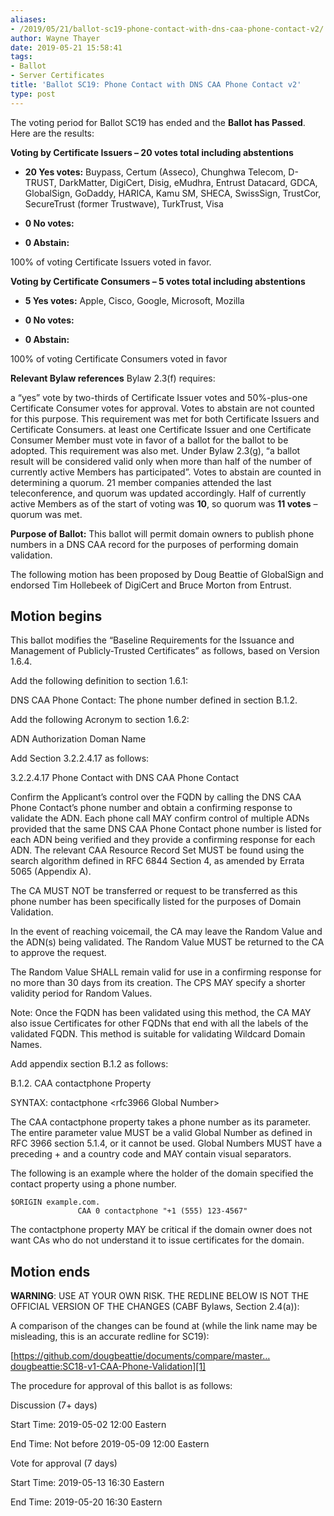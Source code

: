 ```yaml
---
aliases:
- /2019/05/21/ballot-sc19-phone-contact-with-dns-caa-phone-contact-v2/
author: Wayne Thayer
date: 2019-05-21 15:58:41
tags:
- Ballot
- Server Certificates
title: 'Ballot SC19: Phone Contact with DNS CAA Phone Contact v2'
type: post
---
```


The voting period for Ballot SC19 has ended and the **Ballot has Passed**. Here are the results:

**Voting by Certificate Issuers – 20 votes total including abstentions**

- **20 Yes votes:** Buypass, Certum (Asseco), Chunghwa Telecom, D-TRUST, DarkMatter, DigiCert, Disig, eMudhra, Entrust Datacard, GDCA, GlobalSign, GoDaddy, HARICA, Kamu SM, SHECA, SwissSign, TrustCor, SecureTrust (former Trustwave), TurkTrust, Visa

- **0 No votes:**

- **0 Abstain:**

100% of voting Certificate Issuers voted in favor.

**Voting by Certificate Consumers – 5 votes total including abstentions**

- **5 Yes votes:** Apple, Cisco, Google, Microsoft, Mozilla

- **0 No votes:**

- **0 Abstain:**

100% of voting Certificate Consumers voted in favor

**Relevant Bylaw references**
Bylaw 2.3(f) requires:

a “yes” vote by two-thirds of Certificate Issuer votes and 50%-plus-one Certificate Consumer votes for approval. Votes to abstain are not counted for this purpose. This requirement was met for both Certificate Issuers and Certificate Consumers.
at least one Certificate Issuer and one Certificate Consumer Member must vote in favor of a ballot for the ballot to be adopted. This requirement was also met.
Under Bylaw 2.3(g), “a ballot result will be considered valid only when more than half of the number of currently active Members has participated”. Votes to abstain are counted in determining a quorum.
21 member companies attended the last teleconference, and quorum was updated accordingly. Half of currently active Members as of the start of voting was **10**, so quorum was **11 votes** – quorum was met.

**Purpose of Ballot:** This ballot will permit domain owners to publish phone numbers in a DNS CAA record for the purposes of performing domain validation.

The following motion has been proposed by Doug Beattie of GlobalSign and endorsed Tim Hollebeek of DigiCert and Bruce Morton from Entrust.

## Motion begins

This ballot modifies the “Baseline Requirements for the Issuance and Management of Publicly-Trusted Certificates” as follows, based on Version 1.6.4.

Add the following definition to section 1.6.1:

DNS CAA Phone Contact: The phone number defined in section B.1.2.

Add the following Acronym to section 1.6.2:

ADN Authorization Doman Name

Add Section 3.2.2.4.17 as follows:

3.2.2.4.17 Phone Contact with DNS CAA Phone Contact

Confirm the Applicant’s control over the FQDN by calling the DNS CAA Phone Contact’s phone number and obtain a confirming response to validate the ADN. Each phone call MAY confirm control of multiple ADNs provided that the same DNS CAA Phone Contact phone number is listed for each ADN being verified and they provide a confirming response for each ADN. The relevant CAA Resource Record Set MUST be found using the search algorithm defined in RFC 6844 Section 4, as amended by Errata 5065 (Appendix A).

The CA MUST NOT be transferred or request to be transferred as this phone number has been specifically listed for the purposes of Domain Validation.

In the event of reaching voicemail, the CA may leave the Random Value and the ADN(s) being validated. The Random Value MUST be returned to the CA to approve the request.

The Random Value SHALL remain valid for use in a confirming response for no more than 30 days from its creation. The CPS MAY specify a shorter validity period for Random Values.

Note: Once the FQDN has been validated using this method, the CA MAY also issue Certificates for other FQDNs that end with all the labels of the validated FQDN. This method is suitable for validating Wildcard Domain Names.

Add appendix section B.1.2 as follows:

B.1.2. CAA contactphone Property

SYNTAX: contactphone \<rfc3966 Global Number\>

The CAA contactphone property takes a phone number as its parameter. The entire parameter value MUST be a valid Global Number as defined in RFC 3966 section 5.1.4, or it cannot be used. Global Numbers MUST have a preceding + and a country code and MAY contain visual separators.

The following is an example where the holder of the domain specified the contact property using a phone number.

```
$ORIGIN example.com.
               CAA 0 contactphone "+1 (555) 123-4567"
```

The contactphone property MAY be critical if the domain owner does not want CAs who do not understand it to issue certificates for the domain.

## Motion ends

**WARNING**: USE AT YOUR OWN RISK. THE REDLINE BELOW IS NOT THE OFFICIAL VERSION OF THE CHANGES (CABF Bylaws, Section 2.4(a)):

A comparison of the changes can be found at (while the link name may be misleading, this is an accurate redline for SC19):

[https://github.com/dougbeattie/documents/compare/master…dougbeattie:SC18-v1-CAA-Phone-Validation][1]

The procedure for approval of this ballot is as follows:

Discussion (7+ days)

Start Time: 2019-05-02 12:00 Eastern

End Time: Not before 2019-05-09 12:00 Eastern

Vote for approval (7 days)

Start Time: 2019-05-13 16:30 Eastern

End Time: 2019-05-20 16:30 Eastern

[1]: https://github.com/dougbeattie/documents/compare/master...dougbeattie:SC18-v1-CAA-Phone-Validation